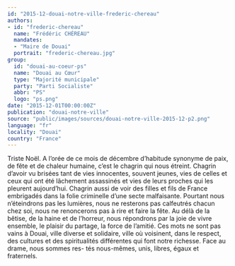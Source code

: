 ```yaml
---
id: "2015-12-douai-notre-ville-frederic-chereau"
authors:
- id: "frederic-chereau"
  name: "Frédéric CHÉREAU"
  mandates: 
  - "Maire de Douai"
  portrait: "frederic-chereau.jpg"
group:
  id: "douai-au-coeur-ps"
  name: "Douai au Cœur"
  type: "Majorité municipale"
  party: "Parti Socialiste"
  abbr: "PS"
  logo: "ps.png"
date: "2015-12-01T00:00:00Z"
publication: "douai-notre-ville"
source: "public/images/sources/douai-notre-ville-2015-12-p2.png"
language: "fr"
locality: "Douai"
country: "France"
---
```


Triste Noël. A l’orée de ce mois de décembre d’habitude synonyme de paix, de fête et de chaleur humaine, c’est le chagrin qui nous étreint. Chagrin d’avoir vu brisées tant de vies innocentes, souvent jeunes, vies de celles et ceux qui ont été lâchement assassinés et vies de leurs proches qui les pleurent aujourd’hui. Chagrin aussi de voir des filles et fils de France embrigadés dans la folie criminelle d’une secte malfaisante.
Pourtant nous n’éteindrons pas les lumières, nous ne resterons pas calfeutrés chacun chez soi, nous ne renoncerons pas à rire et faire la fête. Au délà de la bêtise, de la haine et de l’horreur, nous  répondrons par la joie de vivre ensemble, le plaisir du partage, la force de l’amitié.
Ces mots ne sont pas vains à Douai, ville diverse et solidaire, ville où voisinent, dans le respect, des cultures et des spiritualités différentes qui font notre richesse. Face au drame, nous sommes res-
tés nous-mêmes, unis, libres, égaux et fraternels.
